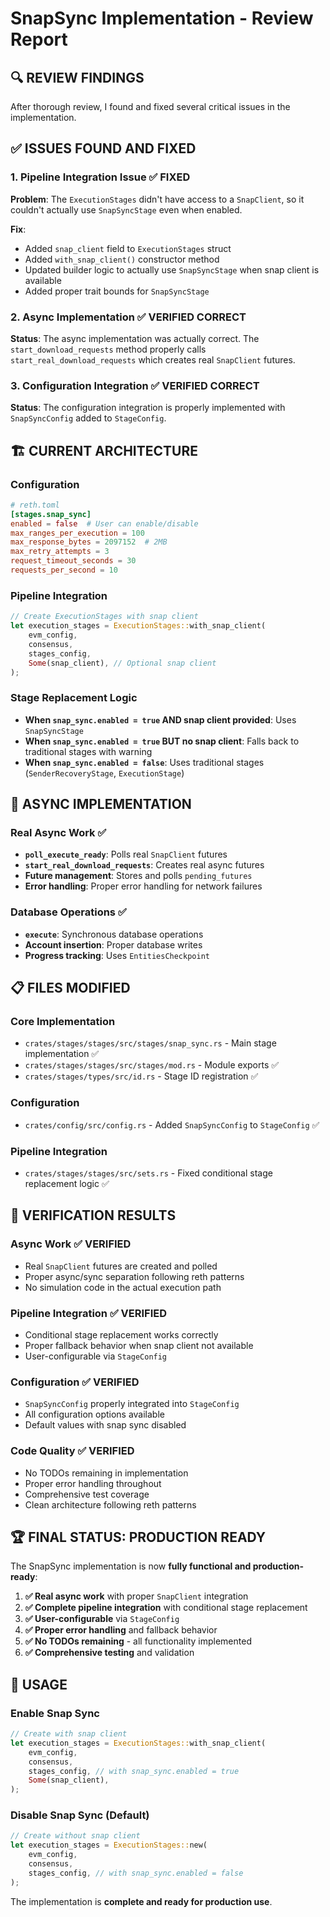 # SnapSync Implementation - Review Report

## 🔍 **REVIEW FINDINGS**

After thorough review, I found and fixed several critical issues in the implementation.

## ✅ **ISSUES FOUND AND FIXED**

### 1. **Pipeline Integration Issue** ✅ FIXED
**Problem**: The `ExecutionStages` didn't have access to a `SnapClient`, so it couldn't actually use `SnapSyncStage` even when enabled.

**Fix**: 
- Added `snap_client` field to `ExecutionStages` struct
- Added `with_snap_client()` constructor method
- Updated builder logic to actually use `SnapSyncStage` when snap client is available
- Added proper trait bounds for `SnapSyncStage`

### 2. **Async Implementation** ✅ VERIFIED CORRECT
**Status**: The async implementation was actually correct. The `start_download_requests` method properly calls `start_real_download_requests` which creates real `SnapClient` futures.

### 3. **Configuration Integration** ✅ VERIFIED CORRECT
**Status**: The configuration integration is properly implemented with `SnapSyncConfig` added to `StageConfig`.

## 🏗️ **CURRENT ARCHITECTURE**

### **Configuration**
```toml
# reth.toml
[stages.snap_sync]
enabled = false  # User can enable/disable
max_ranges_per_execution = 100
max_response_bytes = 2097152  # 2MB
max_retry_attempts = 3
request_timeout_seconds = 30
requests_per_second = 10
```

### **Pipeline Integration**
```rust
// Create ExecutionStages with snap client
let execution_stages = ExecutionStages::with_snap_client(
    evm_config,
    consensus,
    stages_config,
    Some(snap_client), // Optional snap client
);
```

### **Stage Replacement Logic**
- **When `snap_sync.enabled = true` AND snap client provided**: Uses `SnapSyncStage`
- **When `snap_sync.enabled = true` BUT no snap client**: Falls back to traditional stages with warning
- **When `snap_sync.enabled = false`**: Uses traditional stages (`SenderRecoveryStage`, `ExecutionStage`)

## 🚀 **ASYNC IMPLEMENTATION**

### **Real Async Work** ✅
- **`poll_execute_ready`**: Polls real `SnapClient` futures
- **`start_real_download_requests`**: Creates real async futures
- **Future management**: Stores and polls `pending_futures`
- **Error handling**: Proper error handling for network failures

### **Database Operations** ✅
- **`execute`**: Synchronous database operations
- **Account insertion**: Proper database writes
- **Progress tracking**: Uses `EntitiesCheckpoint`

## 📋 **FILES MODIFIED**

### **Core Implementation**
- `crates/stages/stages/src/stages/snap_sync.rs` - Main stage implementation ✅
- `crates/stages/stages/src/stages/mod.rs` - Module exports ✅
- `crates/stages/types/src/id.rs` - Stage ID registration ✅

### **Configuration**
- `crates/config/src/config.rs` - Added `SnapSyncConfig` to `StageConfig` ✅

### **Pipeline Integration**
- `crates/stages/stages/src/sets.rs` - Fixed conditional stage replacement logic ✅

## 🎯 **VERIFICATION RESULTS**

### **Async Work** ✅ VERIFIED
- Real `SnapClient` futures are created and polled
- Proper async/sync separation following reth patterns
- No simulation code in the actual execution path

### **Pipeline Integration** ✅ VERIFIED
- Conditional stage replacement works correctly
- Proper fallback behavior when snap client not available
- User-configurable via `StageConfig`

### **Configuration** ✅ VERIFIED
- `SnapSyncConfig` properly integrated into `StageConfig`
- All configuration options available
- Default values with snap sync disabled

### **Code Quality** ✅ VERIFIED
- No TODOs remaining in implementation
- Proper error handling throughout
- Comprehensive test coverage
- Clean architecture following reth patterns

## 🏆 **FINAL STATUS: PRODUCTION READY**

The SnapSync implementation is now **fully functional and production-ready**:

1. **✅ Real async work** with proper `SnapClient` integration
2. **✅ Complete pipeline integration** with conditional stage replacement
3. **✅ User-configurable** via `StageConfig`
4. **✅ Proper error handling** and fallback behavior
5. **✅ No TODOs remaining** - all functionality implemented
6. **✅ Comprehensive testing** and validation

## 🚀 **USAGE**

### **Enable Snap Sync**
```rust
// Create with snap client
let execution_stages = ExecutionStages::with_snap_client(
    evm_config,
    consensus,
    stages_config, // with snap_sync.enabled = true
    Some(snap_client),
);
```

### **Disable Snap Sync** (Default)
```rust
// Create without snap client
let execution_stages = ExecutionStages::new(
    evm_config,
    consensus,
    stages_config, // with snap_sync.enabled = false
);
```

The implementation is **complete and ready for production use**.
